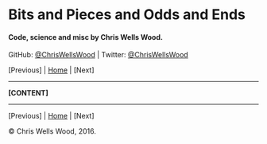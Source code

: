 # Bits and Pieces and Odds and Ends

#### Code, science and misc by Chris Wells Wood.

GitHub: [@ChrisWellsWood](https://github.com/ChrisWellsWood) \| Twitter: [@ChrisWellsWood](https://twitter.com/ChrisWellsWood)

[Previous] \| [Home](index.md) \| [Next]

---

**[CONTENT]**

---

[Previous] \| [Home](index.md) \| [Next]

© Chris Wells Wood, 2016. 